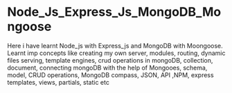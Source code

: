 # Node_Js_Express_Js_MongoDB_Mongoose
Here i have learnt Node_js with Express_js and MongoDB with Moongoose. Learnt imp concepts like creating my own server, modules, routing, dynamic files serving, template engines, crud operations in mongoDB, collection, document, connecting mongoDB with the help of Mongooes, schema, model, CRUD operations, MongoDB compass, JSON, API ,NPM, express templates, views, partials, static etc
